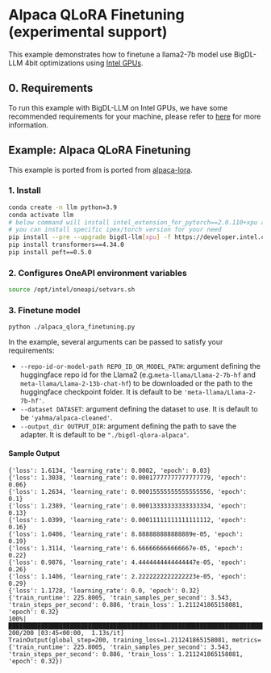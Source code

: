 # Alpaca QLoRA Finetuning (experimental support)

This example demonstrates how to finetune a llama2-7b model use BigDL-LLM 4bit optimizations using [Intel GPUs](../README.md).

## 0. Requirements
To run this example with BigDL-LLM on Intel GPUs, we have some recommended requirements for your machine, please refer to [here](../README.md#recommended-requirements) for more information.

## Example: Alpaca QLoRA Finetuning

This example is ported from is ported from [alpaca-lora](https://github.com/tloen/alpaca-lora/blob/main/finetune.py).

### 1. Install

```bash
conda create -n llm python=3.9
conda activate llm
# below command will install intel_extension_for_pytorch==2.0.110+xpu as default
# you can install specific ipex/torch version for your need
pip install --pre --upgrade bigdl-llm[xpu] -f https://developer.intel.com/ipex-whl-stable-xpu
pip install transformers==4.34.0
pip install peft==0.5.0
```

### 2. Configures OneAPI environment variables
```bash
source /opt/intel/oneapi/setvars.sh
```

### 3. Finetune model

```
python ./alpaca_qlora_finetuning.py
```

In the example, several arguments can be passed to satisfy your requirements:

- `--repo-id-or-model-path REPO_ID_OR_MODEL_PATH`: argument defining the huggingface repo id for the Llama2 (e.g.`meta-llama/Llama-2-7b-hf` and `meta-llama/Llama-2-13b-chat-hf`) to be downloaded or the path to the huggingface checkpoint folder. It is default to be `'meta-llama/Llama-2-7b-hf'`.
- `--dataset DATASET`: argument defining the dataset to use. It is default to be `'yahma/alpaca-cleaned'`.
- `--output_dir OUTPUT_DIR`: argument defining the path to save the adapter. It is default to be `"./bigdl-qlora-alpaca"`.

#### Sample Output
```log
{'loss': 1.6134, 'learning_rate': 0.0002, 'epoch': 0.03}                                                                                 
{'loss': 1.3038, 'learning_rate': 0.00017777777777777779, 'epoch': 0.06}                                                                 
{'loss': 1.2634, 'learning_rate': 0.00015555555555555556, 'epoch': 0.1}                                                                  
{'loss': 1.2389, 'learning_rate': 0.00013333333333333334, 'epoch': 0.13}                                                                 
{'loss': 1.0399, 'learning_rate': 0.00011111111111111112, 'epoch': 0.16}                                                                 
{'loss': 1.0406, 'learning_rate': 8.888888888888889e-05, 'epoch': 0.19}                                                                  
{'loss': 1.3114, 'learning_rate': 6.666666666666667e-05, 'epoch': 0.22}                                                                  
{'loss': 0.9876, 'learning_rate': 4.4444444444444447e-05, 'epoch': 0.26}                                                                 
{'loss': 1.1406, 'learning_rate': 2.2222222222222223e-05, 'epoch': 0.29}                                                                 
{'loss': 1.1728, 'learning_rate': 0.0, 'epoch': 0.32}                                                                                    
{'train_runtime': 225.8005, 'train_samples_per_second': 3.543, 'train_steps_per_second': 0.886, 'train_loss': 1.211241865158081, 'epoch': 0.32}
100%|██████████████████████████████████████████████████████████████████████████████████████████████████| 200/200 [03:45<00:00,  1.13s/it]
TrainOutput(global_step=200, training_loss=1.211241865158081, metrics={'train_runtime': 225.8005, 'train_samples_per_second': 3.543, 'train_steps_per_second': 0.886, 'train_loss': 1.211241865158081, 'epoch': 0.32})
```
